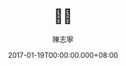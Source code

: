 ---
issue: 208
title: 𨃰年
author: 陳志寧
language: 南四縣
date: 2017-01-19T00:00:00.000+08:00
topic: 抒懷
difficulty: 2
wikidata: Q98096068
wikidata_link: https://www.wikidata.org/wiki/Q98096068
author_wikidata_link: https://www.wikidata.org/wiki/Q98096327
author_wikidata: Q98096327
---